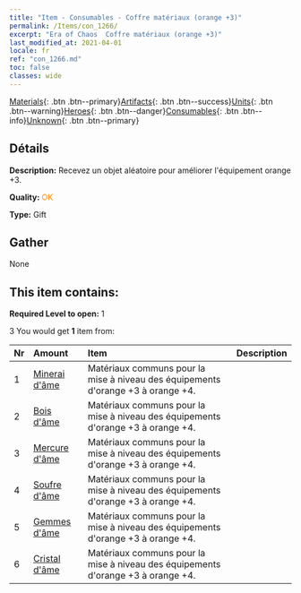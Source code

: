 ```yaml
---
title: "Item - Consumables - Coffre matériaux (orange +3)"
permalink: /Items/con_1266/
excerpt: "Era of Chaos  Coffre matériaux (orange +3)"
last_modified_at: 2021-04-01
locale: fr
ref: "con_1266.md"
toc: false
classes: wide
---
```

 [Materials](/fr/Items/){: .btn .btn--primary}[Artifacts](/fr/Items/Artifacts/){: .btn .btn--success}[Units](/fr/Items/Units/){: .btn .btn--warning}[Heroes](/fr/Items/Heroes/){: .btn .btn--danger}[Consumables](/fr/Items/Consumables/){: .btn .btn--info}[Unknown](/fr/Items/Unknown/){: .btn .btn--primary}

## Détails
 **Description:** Recevez un objet aléatoire pour améliorer l'équipement orange +3.

 **Quality:** <span style="color: #FF8C00">OK</span>

 **Type:** Gift

## Gather

  None

## This item contains:

 **Required Level to open:** 1

 3 You would get **1** item  from:

  | Nr | Amount |     Item    | Description |
  |:---|:-------|:------------|:-----------:|
  | 1 | [Minerai d'âme](/fr/Items/mat_82/) | Matériaux communs pour la mise à niveau des équipements d'orange +3 à orange +4. | 
  | 2 | [Bois d'âme](/fr/Items/mat_83/) | Matériaux communs pour la mise à niveau des équipements d'orange +3 à orange +4. | 
  | 3 | [Mercure d'âme](/fr/Items/mat_84/) | Matériaux communs pour la mise à niveau des équipements d'orange +3 à orange +4. | 
  | 4 | [Soufre d'âme](/fr/Items/mat_85/) | Matériaux communs pour la mise à niveau des équipements d'orange +3 à orange +4. | 
  | 5 | [Gemmes d'âme](/fr/Items/mat_86/) | Matériaux communs pour la mise à niveau des équipements d'orange +3 à orange +4. | 
  | 6 | [Cristal d'âme](/fr/Items/mat_87/) | Matériaux communs pour la mise à niveau des équipements d'orange +3 à orange +4. | 
